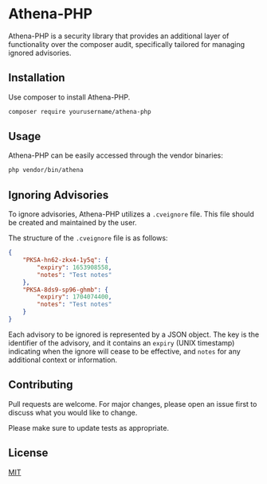 # Athena-PHP

Athena-PHP is a security library that provides an additional layer of functionality over the composer audit, specifically tailored for managing ignored advisories.

## Installation

Use composer to install Athena-PHP.

```bash
composer require yourusername/athena-php
```

## Usage

Athena-PHP can be easily accessed through the vendor binaries:

```bash
php vendor/bin/athena
```

## Ignoring Advisories

To ignore advisories, Athena-PHP utilizes a `.cveignore` file. This file should be created and maintained by the user.

The structure of the `.cveignore` file is as follows:

```json
{
    "PKSA-hn62-zkx4-1y5q": {
        "expiry": 1653908558,
        "notes": "Test notes"
    },
    "PKSA-8ds9-sp96-ghmb": {
        "expiry": 1704074400,
        "notes": "Test notes"
    }
}
```

Each advisory to be ignored is represented by a JSON object. The key is the identifier of the advisory, and it contains an `expiry` (UNIX timestamp) indicating when the ignore will cease to be effective, and `notes` for any additional context or information.

## Contributing

Pull requests are welcome. For major changes, please open an issue first to discuss what you would like to change.

Please make sure to update tests as appropriate.

## License

[MIT](https://choosealicense.com/licenses/mit/)
